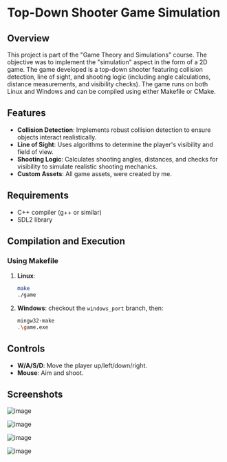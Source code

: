 # Top-Down Shooter Game Simulation

## Overview

This project is part of the "Game Theory and Simulations" course. The objective was to implement the "simulation" aspect in the form of a 2D game. The game developed is a top-down shooter featuring collision detection, line of sight, and shooting logic (including angle calculations, distance measurements, and visibility checks). The game runs on both Linux and Windows and can be compiled using either Makefile or CMake.

## Features

- **Collision Detection**: Implements robust collision detection to ensure objects interact realistically.
- **Line of Sight**: Uses algorithms to determine the player's visibility and field of view.
- **Shooting Logic**: Calculates shooting angles, distances, and checks for visibility to simulate realistic shooting mechanics.
- **Custom Assets**: All game assets, were created by me.

## Requirements

- C++ compiler (g++ or similar)
- SDL2 library

## Compilation and Execution

### Using Makefile

1. **Linux**:
    ```bash
    make
    ./game
    ```
2. **Windows**: checkout the `windows_port` branch, then:
    ```bash
    mingw32-make
    .\game.exe
    ```

## Controls

- **W/A/S/D**: Move the player up/left/down/right.
- **Mouse**: Aim and shoot.

## Screenshots
![image](https://github.com/AntoniKania/game-sdl/assets/87483058/3aeda842-b2c6-4d9c-846b-bc38c49e05a7)

![image](https://github.com/AntoniKania/game-sdl/assets/87483058/96acd0eb-4b87-412f-9624-60be6bce065e)

![image](https://github.com/AntoniKania/game-sdl/assets/87483058/9ddc851d-a17f-4b40-b729-5c69fe5ba303)

![image](https://github.com/AntoniKania/game-sdl/assets/87483058/c21b32db-2750-49b6-a2f8-59750d2ca70d)




